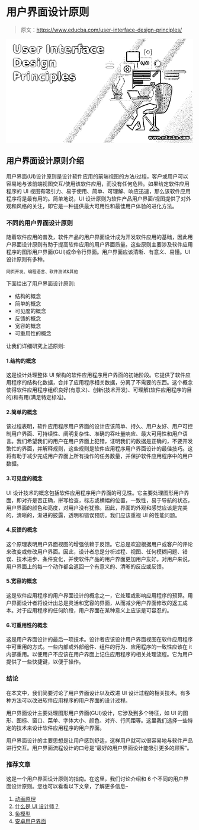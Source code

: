 # 用户界面设计原则

> 原文：<https://www.educba.com/user-interface-design-principles/>

![User Interface Design Principles](img/e9c342022f5cd420c4b2e793d9679173.png)



## 用户界面设计原则介绍

用户界面(UI)设计原则是设计软件应用的前端视图的方法/过程，客户或用户可以容易地与该前端视图交互/使用该软件应用，而没有任何危险。如果给定软件应用程序的 UI 视图有吸引力、易于使用、简单、可理解、响应迅速，那么该软件应用程序将是最有用的。简单地说，UI 设计原则为软件产品用户界面/视图提供了对外观和风格的关注，即它是一种提供最大可用性和最佳用户体验的进化方法。

### 不同的用户界面设计原则

随着软件应用的普及，软件产品的用户界面设计成为开发软件应用的基础，因此用户界面设计原则有助于提高软件应用的用户界面质量。这些原则主要涉及软件应用程序的图形用户界面(GUI)或命令行界面。用户界面应该清晰、有意义、易懂。UI 设计原则有多种。

<small>网页开发、编程语言、软件测试&其他</small>

下面给出了用户界面设计原则:

*   结构的概念
*   简单的概念
*   可见度的概念
*   反馈的概念
*   宽容的概念
*   可重用性的概念

让我们详细研究上述原则:

#### 1.结构的概念

这是设计处理整体 UI 架构的软件应用程序用户界面的初始阶段。它提供了软件应用程序的结构化数据，合并了应用程序相关数据，分离了不需要的东西。这个概念使得软件应用程序组织良好(有意义)、创新(技术开发)、可理解(软件应用程序的目的)和有用(满足特定标准)。

#### 2.简单的概念

该过程表明，软件应用程序用户界面的设计应该简单、持久、用户友好、用户可控制用户界面、可持续性、阐明复杂性、准确的吞吐量响应、最大可用性和用户语言。我们希望我们的用户在用户界面上犯错，证明我们的数据是正确的，不要开发繁忙的界面，并解释规则，这些规则是软件应用程序用户界面设计的最佳技巧。这将有助于减少完成用户界面上所有操作的任务数量，并保护软件应用程序中的用户数据。

#### 3.可见度的概念

UI 设计技术的概念包括软件应用程序用户界面的可见性。它主要处理图形用户界面，即对齐是否正确，拼写检查，标志或横幅的位置，一致性，易于导航的状态，用户界面的颜色和亮度，对用户没有犹豫。因此，界面的外观和感觉应该是完美的，清晰的，渐进的披露，透明和错误预防。我们应该重视 UI 的性能问题。

#### 4.反馈的概念

这个原理表明用户界面视图的增强依赖于反馈。它总是欢迎根据用户或客户的评论来改变或修改用户界面。因此，设计者总是分析过程、视图、任何模糊问题、错误、技术进步、条件变化，并使软件产品的用户界面更加用户友好。对用户来说，用户界面上的每一个动作都会返回一个有意义的、清晰的反应或反馈。

#### 5.宽容的概念

这是软件应用程序的用户界面设计的概念之一，它处理或影响应用程序的预算。用户界面设计者将设计出总是灵活和宽容的界面，从而减少用户界面修改的返工成本。对于应用程序的任何阶段，用户界面在某种意义上应该是可容忍的。

#### 6.可重用性的概念

这是用户界面设计的最后一项技术。设计者应该设计用户界面视图在软件应用程序中可重用的方式。一些内部或外部组件、组件的行为、应用程序的一致性应该在 it 内部重用。以便用户不应该在用户界面上记住应用程序的相关处理流程。它为用户提供了一些快捷键，以便于操作。

### 结论

在本文中，我们简要讨论了用户界面设计以及改进 UI 设计过程的相关技术。有多种方法可以改进软件应用程序的用户界面的设计过程。

用户界面设计主要处理图形用户界面(GUI)设计，它涉及到多个特征，如 UI 的图形、图标、窗口、菜单、字体大小、颜色、对齐、行间距等。这里我们选择一些特定的技术来设计软件应用程序的用户界面。

用户界面设计的主要思想是让用户感到舒适，这样用户就可以很容易地与软件产品进行交互。用户界面流程设计的口号是“最好的用户界面设计能吸引更多的顾客”。

### 推荐文章

这是一个用户界面设计原则的指南。在这里，我们讨论介绍和 6 个不同的用户界面设计原则。您也可以看看以下文章，了解更多信息–

1.  [动画原理](https://www.educba.com/principles-of-animation/)
2.  [什么是 UI 设计师？](https://www.educba.com/what-is-ui-designer/)
3.  [鱼模型](https://www.educba.com/fish-model/)
4.  [安卓用户界面](https://www.educba.com/android-user-interface/)





